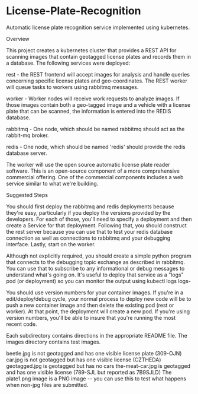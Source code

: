 # License-Plate-Recognition
Automatic license plate recognition service implemented using kubernetes.

Overview

This project creates a kubernetes cluster that provides a REST API for scanning images that contain geotagged license plates and records them in a database.
The following services were deployed:

rest - the REST frontend will accept images for analysis and handle queries concerning specific license plates and geo-coordinates. The REST worker will queue tasks to workers using rabbitmq messages.

worker - Worker nodes will receive work requests to analyze images. If those images contain both a geo-tagged image and a vehicle with a license plate that can be scanned, the information is entered into the REDIS database.

rabbitmq - One node, which should be named rabbitmq should act as the rabbit-mq broker. 

redis - One node, which should be named 'redis' should provide the redis database server.

The worker will use the open source automatic license plate reader software. This is an open-source component of a more comprehensive commercial offering. One of the commercial components includes a web service similar to what we're building.

Suggested Steps

You should first deploy the rabbitmq and redis deployments because they're easy, particularly if you deploy the versions provided by the developers. For each of those, you'll need to specify a deployment and then create a Service for that deployment. Following that, you should construct the rest server because you can use that to test your redis database connection as well as connections to rabbitmq and your debugging interface. Lastly, start on the worker.

Although not explicitly required, you should create a simple python program that connects to the debugging topic exchange as described in rabbitmq. You can use that to subscribe to any informational or debug messages to understand what's going on. It's useful to deploy that service as a "logs" pod (or deployment) so you can monitor the output using kubectl logs logs-<unique id for pod>

You should use version numbers for your container images. If you're in a edit/deploy/debug cycle, your normal process to deploy new code will be to push a new container image and then delete the existing pod (rest or worker). At that point, the deployment will create a new pod. If you're using version numbers, you'll be able to insure that you're running the most recent code.

Each subdirectory contains directions in the appropriate README file. The images directory contains test images.

beetle.jpg is not geotagged and has one visible license plate (309-OJN)
car.jpg is not geotagged but has one visible license (CZTHEDA)
geotagged.jpg is geotagged but has no cars
the-meat-car.jpg is geotagged and has one visible license (789-SJL but reported as 7B9SJLD)
The plate1.png image is a PNG image -- you can use this to test what happens when non-jpg files are submitted.
